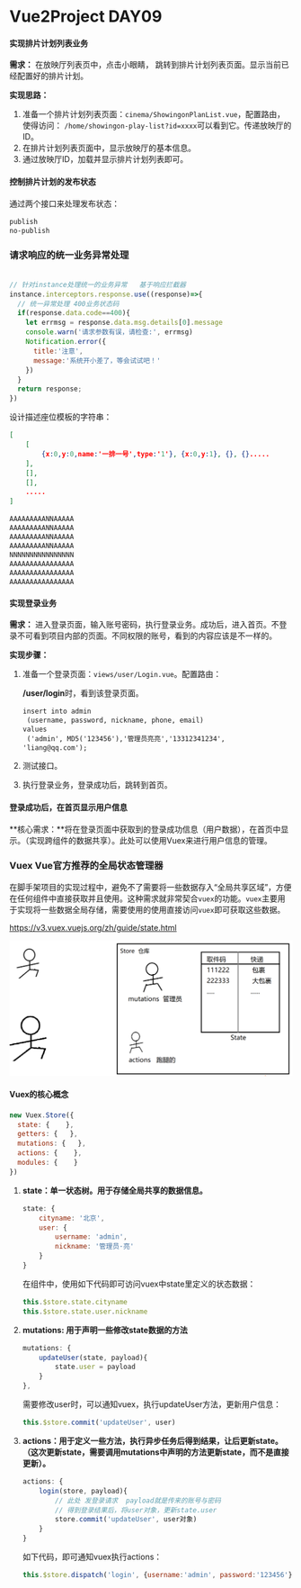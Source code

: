 # Vue2Project DAY09

#### 实现排片计划列表业务

**需求：** 在放映厅列表页中，点击小眼睛， 跳转到排片计划列表页面。显示当前已经配置好的排片计划。

**实现思路：** 

1. 准备一个排片计划列表页面：`cinema/ShowingonPlanList.vue`，配置路由，使得访问： `/home/showingon-play-list?id=xxxx`可以看到它。传递放映厅的ID。
2. 在排片计划列表页面中，显示放映厅的基本信息。
3. 通过放映厅ID，加载并显示排片计划列表即可。



#### 控制排片计划的发布状态

通过两个接口来处理发布状态：

```
publish
no-publish
```



### 请求响应的统一业务异常处理

```javascript

// 针对instance处理统一的业务异常   基于响应拦截器
instance.interceptors.response.use((response)=>{
  // 统一异常处理 400业务状态码
  if(response.data.code==400){
    let errmsg = response.data.msg.details[0].message
    console.warn('请求参数有误，请检查:', errmsg)
    Notification.error({
      title:'注意', 
      message:'系统开小差了，等会试试吧！'
    })
  }
  return response;
})
```



设计描述座位模板的字符串：

```json
[
    [
        {x:0,y:0,name:'一排一号',type:'1'}, {x:0,y:1}, {}, {}.....
    ],
    [],
    [],
    .....
]
```

```
AAAAAAAAANNAAAAA
AAAAAAAAANNAAAAA
AAAAAAAAANNAAAAA
AAAAAAAAANNAAAAA
NNNNNNNNNNNNNNNN
AAAAAAAAAAAAAAAA
AAAAAAAAAAAAAAAA
AAAAAAAAAAAAAAAA
```



#### 实现登录业务

**需求：** 进入登录页面，输入账号密码，执行登录业务。成功后，进入首页。不登录不可看到项目内部的页面。不同权限的账号，看到的内容应该是不一样的。

**实现步骤：**

1. 准备一个登录页面：`views/user/Login.vue`。配置路由：

   **/user/login**时，看到该登录页面。 

   ```
   insert into admin 
   	(username, password, nickname, phone, email) 
   values 
   	('admin', MD5('123456'),'管理员亮亮','13312341234', 'liang@qq.com');
   ```

2. 测试接口。

3. 执行登录业务，登录成功后，跳转到首页。



#### 登录成功后，在首页显示用户信息

**核心需求：**将在登录页面中获取到的登录成功信息（用户数据），在首页中显示。（实现跨组件的数据共享）。此处可以使用Vuex来进行用户信息的管理。



### Vuex   Vue官方推荐的全局状态管理器

在脚手架项目的实现过程中，避免不了需要将一些数据存入“全局共享区域”，方便在任何组件中直接获取并且使用。这种需求就非常契合`vuex`的功能。`vuex`主要用于实现将一些数据全局存储，需要使用的使用直接访问`vuex`即可获取这些数据。

https://v3.vuex.vuejs.org/zh/guide/state.html

![1686736761678](../../day08/note/assets/1686736761678.png)

#### Vuex的核心概念

```javascript
new Vuex.Store({
  state: {    },
  getters: {   },
  mutations: {   },
  actions: {    },
  modules: {    }
})
```

1. **state：单一状态树。用于存储全局共享的数据信息。**

   ```javascript
   state: {
       cityname: '北京',
       user: {
           username: 'admin',
           nickname: '管理员·亮'
       }
   }
   ```

   在组件中，使用如下代码即可访问vuex中state里定义的状态数据：

   ```javascript
   this.$store.state.cityname
   this.$store.state.user.nickname
   ```

2. **mutations: 用于声明一些修改state数据的方法**

   ```javascript
   mutations: {   
       updateUser(state, payload){  
           state.user = payload
       }
   },
   ```

   需要修改user时，可以通知vuex，执行updateUser方法，更新用户信息：

   ```javascript
   this.$store.commit('updateUser', user)
   ```

3. **actions：用于定义一些方法，执行异步任务后得到结果，让后更新state。（这次更新state，需要调用mutations中声明的方法更新state，而不是直接更新）。**

   ```javascript
   actions: {
       login(store, payload){
           // 此处 发登录请求  payload就是传来的账号与密码
           // 得到登录结果后，将user对象，更新state.user
           store.commit('updateUser', user对象)
       }
   }
   ```

   如下代码，即可通知vuex执行actions：

   ```javascript
   this.$store.dispatch('login', {username:'admin', password:'123456'})
   ```












































